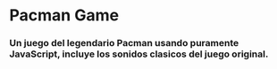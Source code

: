 # Pacman Game

### Un juego del legendario Pacman usando puramente JavaScript, incluye los sonidos clasicos del juego original.
